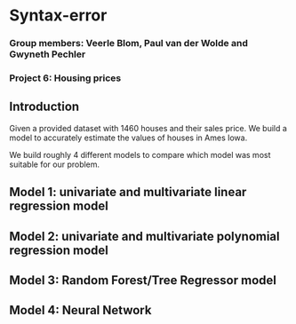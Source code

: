 # Syntax-error

### Group members: Veerle Blom, Paul van der Wolde and Gwyneth Pechler
### Project 6: Housing prices

## Introduction
Given a provided dataset with 1460 houses and their sales price. We build a model to accurately estimate the values of houses in Ames Iowa.

We build roughly 4 different models to compare which model was most suitable for our problem. 

## Model 1: univariate and multivariate linear regression model

## Model 2: univariate and multivariate polynomial regression model

## Model 3: Random Forest/Tree Regressor model

## Model 4: Neural Network

